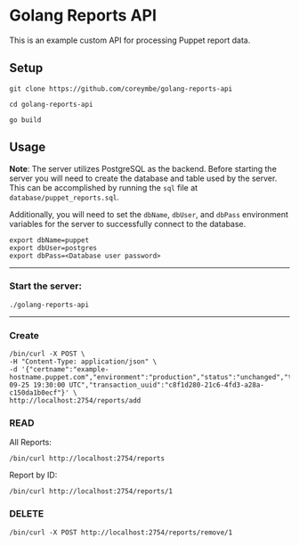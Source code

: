 # Golang Reports API

This is an example custom API for processing Puppet report data.

## Setup

```
git clone https://github.com/coreymbe/golang-reports-api
```

```
cd golang-reports-api
```

```
go build
```

## Usage

**Note**: The server utilizes PostgreSQL as the backend. Before starting the server you will need to create the database and table used by the server. This can be accomplished by running the `sql` file at `database/puppet_reports.sql`.

Additionally, you will need to set the `dbName`, `dbUser`, and `dbPass` environment variables for the server to successfully connect to the database.

```
export dbName=puppet
export dbUser=postgres
export dbPass=<Database user password>
```

---

### Start the server:

```
./golang-reports-api
```

---

### Create

```
/bin/curl -X POST \
-H "Content-Type: application/json" \
-d '{"certname":"example-hostname.puppet.com","environment":"production","status":"unchanged","time":"2022-09-25 19:30:00 UTC","transaction_uuid":"c8f1d280-21c6-4fd3-a28a-c150da1b0ecf"}' \
http://localhost:2754/reports/add
```

### READ

All Reports:

```
/bin/curl http://localhost:2754/reports
```

Report by ID:

```
/bin/curl http://localhost:2754/reports/1
```

### DELETE

```
/bin/curl -X POST http://localhost:2754/reports/remove/1
```
